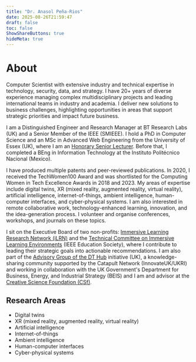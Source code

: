 ```yaml
---
title: "Dr. Anasol Peña-Rios"
date: 2025-08-26T21:59:47
draft: false
toc: false
ShowShareButtons: true
hideMeta: true
---
```


# About

Computer Scientist with extensive industry and technical expertise in technology, security, data, and strategy. I have 20+ years of diverse experience managing complex multidisciplinary projects and leading international teams in industry and academia. I deliver new solutions to business challenges, highlighting opportunities in areas that support strategic priorities and impact future business.

I am a Distinguished Engineer and Research Manager at BT Research Labs (UK) and a Senior Member of the IEEE (SMIEEE). I hold a PhD in Computer Science and an MSc in Advanced Web Engineering from the University of Essex (UK), where I am an [Honorary Senior Lecturer](https://www.essex.ac.uk/people/penar50207/anasol-pena-rios). Before that, I completed a BEng in Information Technology at the Instituto Politécnico Nacional (Mexico).

I have produced multiple patents and peer-reviewed publications. In 2020, I received the TechWomen100 Award and was shortlisted for the Computing Women in Tech Excellence Awards in 2018 and 2023. My areas of expertise include digital twins, XR (mixed reality, augmented reality, virtual reality), artificial intelligence, internet-of-things, ambient intelligence, human-computer interfaces, and cyber-physical systems. I am also interested in remote collaborative work, technology-enhanced learning, innovation, and the idea-generation process. I volunteer and organise conferences, workshops, and journals on these topics.

I sit on the Executive Board of two non-profits: [Immersive Learning Research Network (iLRN)](https://immersivelrn.org/) and the [Technical Committee on Immersive Learning Environments](https://ieee-edusociety.org/technical-committee/tc-ile) (IEEE Education Society), where I contribute to leading their strategic goals into actionable recommendations. I am also part of the [Advisory Group of the DT Hub](https://digitaltwinhub.co.uk/about/advisory-group/) initiative (UK), a knowledge-sharing community supported by the Catapult Network (InnovateUK/UKRI) and working in collaboration with the UK Government's Department for Business, Energy, and Industrial Strategy (BEIS) and I am and advisor at the [Creative Science Foundation (CSf)](https://creative-science.org/).

## Research Areas

- Digital twins
- XR (mixed reality, augmented reality, virtual reality)
- Artificial intelligence
- Internet-of-things
- Ambient intelligence
- Human-computer interfaces
- Cyber-physical systems